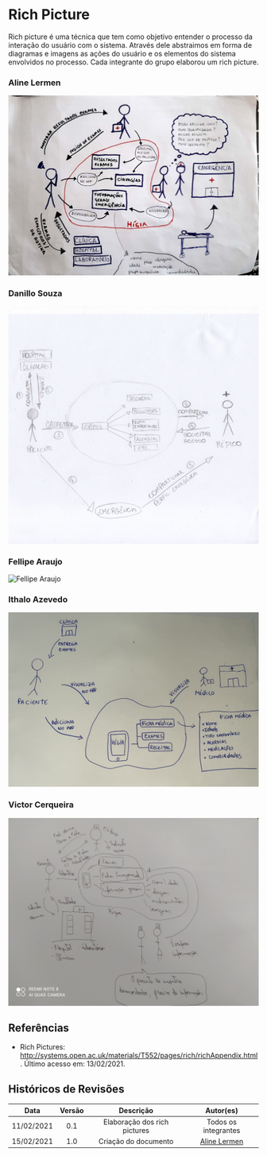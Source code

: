 # Rich Picture

Rich picture é uma técnica que tem como objetivo entender o processo da interação do usuário com o sistema. Através dele abstraimos em forma de diagramas e imagens as ações do usuário e os elementos do sistema envolvidos no processo. Cada integrante do grupo elaborou um rich picture.

### Aline Lermen

![Aline Lermen](../../assets/images/richPictures/richPicture_Aline.jpg)

### Danillo Souza

![Danillo Souza](../../assets/images/richPictures/richPictureDanillo.jpg)

### Fellipe Araujo

![Fellipe Araujo](../../assets/images/richPictures/richPicture_FellipeAraujo.jpg)

### Ithalo Azevedo

![Ithalo Azevedo](../../assets/images/richPictures/richPicture_Ithalo.jpg)

### Victor Cerqueira

![Victor Cerqueira](../../assets/images/richPictures/richPicture_VictorAmaral.jpg)


## Referências
- Rich Pictures: http://systems.open.ac.uk/materials/T552/pages/rich/richAppendix.html. Último acesso em: 13/02/2021.


## Históricos de Revisões

|    Data    | Versão |          Descrição           |                   Autor(es)                    |
| :--------: | :----: | :--------------------------: | :--------------------------------------------: |
| 11/02/2021 |  0.1   | Elaboração dos rich pictures |              Todos os integrantes              |
| 15/02/2021 |  1.0   |     Criação do documento     | [Aline Lermen](https://github.com/AlineLermen) |
